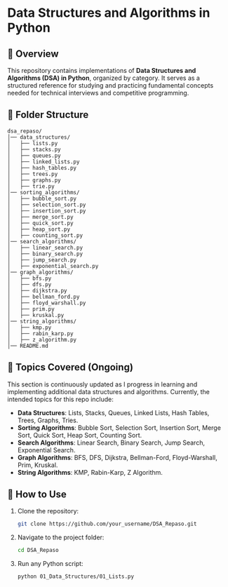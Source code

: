 # **Data Structures and Algorithms in Python**

## **📌 Overview**
This repository contains implementations of **Data Structures and Algorithms (DSA) in Python**, organized by category. It serves as a structured reference for studying and practicing fundamental concepts needed for technical interviews and competitive programming.

## **📂 Folder Structure**

```
dsa_repaso/
│── data_structures/
│   ├── lists.py
│   ├── stacks.py
│   ├── queues.py
│   ├── linked_lists.py
│   ├── hash_tables.py
│   ├── trees.py
│   ├── graphs.py
│   ├── trie.py
│── sorting_algorithms/
│   ├── bubble_sort.py
│   ├── selection_sort.py
│   ├── insertion_sort.py
│   ├── merge_sort.py
│   ├── quick_sort.py
│   ├── heap_sort.py
│   ├── counting_sort.py
│── search_algorithms/
│   ├── linear_search.py
│   ├── binary_search.py
│   ├── jump_search.py
│   ├── exponential_search.py
│── graph_algorithms/
│   ├── bfs.py
│   ├── dfs.py
│   ├── dijkstra.py
│   ├── bellman_ford.py
│   ├── floyd_warshall.py
│   ├── prim.py
│   ├── kruskal.py
│── string_algorithms/
│   ├── kmp.py
│   ├── rabin_karp.py
│   ├── z_algorithm.py
│── README.md
```

## **📝 Topics Covered (Ongoing)**

This section is continuously updated as I progress in learning and implementing additional data structures and algorithms. Currently, the intended topics for this repo include:

- **Data Structures**: Lists, Stacks, Queues, Linked Lists, Hash Tables, Trees, Graphs, Tries.
- **Sorting Algorithms**: Bubble Sort, Selection Sort, Insertion Sort, Merge Sort, Quick Sort, Heap Sort, Counting Sort.
- **Search Algorithms**: Linear Search, Binary Search, Jump Search, Exponential Search.
- **Graph Algorithms**: BFS, DFS, Dijkstra, Bellman-Ford, Floyd-Warshall, Prim, Kruskal.
- **String Algorithms**: KMP, Rabin-Karp, Z Algorithm.

## **🚀 How to Use**
1. Clone the repository:
   ```sh
   git clone https://github.com/your_username/DSA_Repaso.git
   ```
2. Navigate to the project folder:
   ```sh
   cd DSA_Repaso
   ```
3. Run any Python script:
   ```sh
   python 01_Data_Structures/01_Lists.py
   ```
